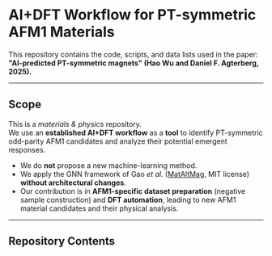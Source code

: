 # AI+DFT Workflow for PT-symmetric AFM1 Materials

This repository contains the code, scripts, and data lists used in the paper:  
**"AI-predicted PT-symmetric magnets" (Hao Wu and Daniel F. Agterberg, 2025).**

---

## Scope

This is a *materials & physics* repository.  
We use an **established AI+DFT workflow** as a **tool** to identify PT-symmetric odd-parity AFM1 candidates and analyze their potential emergent responses.  
- We do **not** propose a new machine-learning method.  
- We apply the GNN framework of Gao *et al.* ([MatAltMag](https://github.com/zfgao66/MatAltMag), MIT license) **without architectural changes**.  
- Our contribution is in **AFM1-specific dataset preparation** (negative sample construction) and **DFT automation**, leading to new AFM1 material candidates and their physical analysis.  

---

## Repository Contents


